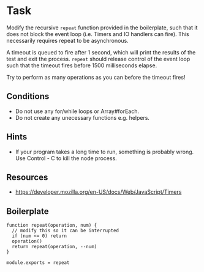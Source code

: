 # Task

Modify the recursive `repeat` function provided in the boilerplate, such that it does not block the event loop (i.e. Timers and IO handlers can fire).  This necessarily requires repeat to be asynchronous.

A timeout is queued to fire after 1 second, which will print the results of the test and exit the process. `repeat` should release control of the event loop such that the timeout fires before 1500 milliseconds elapse.

Try to perform as many operations as you can before the timeout fires!

## Conditions

* Do not use any for/while loops or Array#forEach.
* Do not create any unecessary functions e.g. helpers.

## Hints

* If your program takes a long time to run, something is probably wrong.
  Use Control - C to kill the node process.

## Resources

* https://developer.mozilla.org/en-US/docs/Web/JavaScript/Timers

## Boilerplate

```
function repeat(operation, num) {
  // modify this so it can be interrupted
  if (num <= 0) return
  operation()
  return repeat(operation, --num)
}

module.exports = repeat
```
